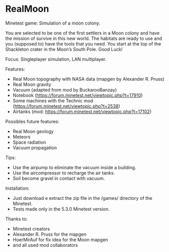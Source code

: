 # RealMoon
Minetest game: Simulation of a moon colony.

You are selected to be one of the first settlers in a Moon colony and have the mission of survive in this new world. 
The habitats are ready to use and you (supposed to) have the tools that you need. You start at the top of the Shackleton crater in the Moon’s South Pole.
Good Luck!

Focus: Singleplayer simulation, LAN multiplayer.

Features: 
- Real Moon topography with NASA data (mapgen by Alexander R. Pruss)
- Real Moon gravity
- Vacuum (adapted from mod by BuckarooBanzay)
- Notebook (https://forum.minetest.net/viewtopic.php?t=17910)
- Some machines with the Technic mod (https://forum.minetest.net/viewtopic.php?t=2538)
- Airtanks (mod: https://forum.minetest.net/viewtopic.php?t=17102)

Possibles future features:
- Real Moon geology
- Meteors 
- Space radiation
- Vacuum propagation

Tips:
- Use the airpump to eliminate the vacuum inside a building.
- Use the aircompressor to recharge the air tanks.
- Soil become gravel in contact with vacuum.

Installation:
- Just download e extract the zip file in the /games/ directory of the Minetest.
- Tests made only in the 5.3.0 Minetest version.

Thanks to:
- Minetest creators
- Alexander R. Pruss for the mapgen
- HoerMirAuf for fix idea for the Moon mapgen
- and all used mod collaborators
